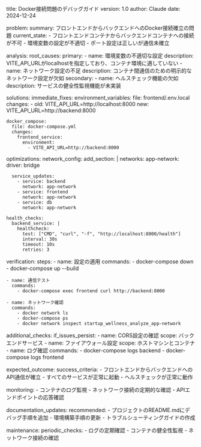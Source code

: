 title: Docker接続問題のデバッグガイド
version: 1.0
author: Claude
date: 2024-12-24

problem:
  summary: フロントエンドからバックエンドへのDocker接続確立の問題
  current_state:
    - フロントエンドコンテナからバックエンドコンテナへの接続が不可
    - 環境変数の設定が不適切
    - ポート設定は正しいが通信未確立

analysis:
  root_causes:
    primary:
      - name: 環境変数の不適切な設定
        description: VITE_API_URLがlocalhostを指定しており、コンテナ環境に適していない
      - name: ネットワーク設定の不足
        description: コンテナ間通信のための明示的なネットワーク設定が欠如
    secondary:
      - name: ヘルスチェック機能の欠如
        description: サービスの健全性監視機能が未実装

solutions:
  immediate_fixes:
    environment_variables:
      file: frontend/.env.local
      changes:
        - old: VITE_API_URL=http://localhost:8000
          new: VITE_API_URL=http://backend:8000

    docker_compose:
      file: docker-compose.yml
      changes:
        frontend_service:
          environment:
            - VITE_API_URL=http://backend:8000

  optimizations:
    network_config:
      add_section: |
        networks:
          app-network:
            driver: bridge

      service_updates:
        - service: backend
          network: app-network
        - service: frontend
          network: app-network
        - service: db
          network: app-network

    health_checks:
      backend_service: |
        healthcheck:
          test: ["CMD", "curl", "-f", "http://localhost:8000/health"]
          interval: 30s
          timeout: 10s
          retries: 3

verification:
  steps:
    - name: 設定の適用
      commands:
        - docker-compose down
        - docker-compose up --build

    - name: 通信テスト
      commands:
        - docker-compose exec frontend curl http://backend:8000

    - name: ネットワーク確認
      commands:
        - docker network ls
        - docker-compose ps
        - docker network inspect startup_wellness_analyze_app-network

additional_checks:
  if_issues_persist:
    - name: CORS設定の確認
      scope: バックエンドサービス
    - name: ファイアウォール設定
      scope: ホストマシンとコンテナ
    - name: ログ確認
      commands:
        - docker-compose logs backend
        - docker-compose logs frontend

expected_outcome:
  success_criteria:
    - フロントエンドからバックエンドへのAPI通信が確立
    - すべてのサービスが正常に起動
    - ヘルスチェックが正常に動作

  monitoring:
    - コンテナのログ監視
    - ネットワーク接続の定期的な確認
    - APIエンドポイントの応答確認

documentation_updates:
  recommended:
    - プロジェクトのREADME.mdにデバッグ手順を追加
    - 環境構築手順の更新
    - トラブルシューティングガイドの作成

maintenance:
  periodic_checks:
    - ログの定期確認
    - コンテナの健全性監視
    - ネットワーク接続の確認
